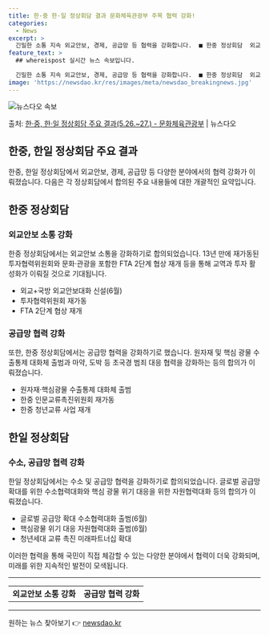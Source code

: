 ```yaml
---
title: 한·중 한·일 정상회담 결과 문화체육관광부 주목 협력 강화!
categories:
  - News
excerpt: >
  긴밀한 소통 지속 외교안보, 경제, 공급망 등 협력을 강화합니다.  ■ 한중 정상회담  외교안보 소통 강화 …
feature_text: >
  ## whereispost 실시간 뉴스 속보입니다.

  긴밀한 소통 지속 외교안보, 경제, 공급망 등 협력을 강화합니다.  ■ 한중 정상회담  외교안보 소통 강화 …
image: 'https://newsdao.kr/res/images/meta/newsdao_breakingnews.jpg'
---
```


![뉴스다오 속보](https://newsdao.kr/res/images/meta/newsdao_breakingnews.jpg)

<p>출처: <a href="https://newsdao.kr/3931" rel="dofollow">한·중, 한·일 정상회담 주요 결과(5.26.~27.) - 문화체육관광부</a> | 뉴스다오</p>

<h2 data-ke-size="size26">한중, 한일 정상회담 주요 결과</h2>
<p data-ke-size="size16">한중, 한일 정상회담에서 외교안보, 경제, 공급망 등 다양한 분야에서의 협력 강화가 이뤄졌습니다. 다음은 각 정상회담에서 합의된 주요 내용들에 대한 개괄적인 요약입니다. </p>

<h2 data-ke-size="size24">한중 정상회담</h2>
<h3>외교안보 소통 강화</h3>
<p data-ke-size="size16">한중 정상회담에서는 외교안보 소통을 강화하기로 합의되었습니다. 13년 만에 재가동된 투자협력위원회와 문화·관광을 포함한 FTA 2단계 협상 재개 등을 통해 교역과 투자 활성화가 이뤄질 것으로 기대됩니다.</p>
<ul>
	<li>외교+국방 외교안보대화 신설(6월)</li>
	<li>투자협력위원회 재가동</li>
	<li>FTA 2단계 협상 재개</li>
</ul>

<h3>공급망 협력 강화</h3>
<p data-ke-size="size16">또한, 한중 정상회담에서는 공급망 협력을 강화하기로 했습니다. 원자재 및 핵심 광물 수출통제 대화체 출범과 마약, 도박 등 초국경 범죄 대응 협력을 강화하는 등의 합의가 이뤄졌습니다.</p>
<ul>
	<li>원자재·핵심광물 수출통제 대화체 출범</li>
	<li>한중 인문교류촉진위원회 재가동</li>
	<li>한중 청년교류 사업 재개</li>
</ul>

<h2 data-ke-size="size24">한일 정상회담</h2>
<h3>수소, 공급망 협력 강화</h3>
<p data-ke-size="size16">한일 정상회담에서는 수소 및 공급망 협력을 강화하기로 합의되었습니다. 글로벌 공급망 확대를 위한 수소협력대화와 핵심 광물 위기 대응을 위한 자원협력대화 등의 합의가 이뤄졌습니다.</p>
<ul>
	<li>글로벌 공급망 확대 수소협력대화 출범(6월)</li>
	<li>핵심광물 위기 대응 자원협력대화 출범(6월)</li>
	<li>청년세대 교류 촉진 미래파트너십 확대</li>
</ul>

<p data-ke-size="size16">이러한 협력을 통해 국민이 직접 체감할 수 있는 다양한 분야에서 협력이 더욱 강화되며, 미래를 위한 지속적인 발전이 모색됩니다.</p>

<hr>
<table>
	<tr>
		<td style="text-align: center; height: 17px;"><b>외교안보 소통 강화</b></td>
		<td style="text-align: center; height: 17px;"><b>공급망 협력 강화</b></td>
	</tr>
</table>
<hr> 

원하는 뉴스 찾아보기 👉 <a href="https://newsdao.kr" rel="dofollow">newsdao.kr</a>


